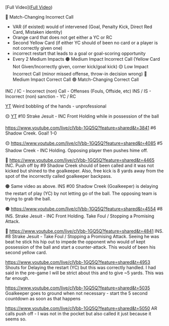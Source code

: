 [Full Video]([Full Video](https://www.youtube.com/live/clVbb-1GQ5Q?feature=shared))

🔴 Match-Changing Incorrect Call 
- VAR (if existed) would of intervened (Goal, Penalty Kick, Direct Red Card, Mistaken identity)
- Orange card that does not get either a YC or RC
- Second Yellow Card (if either YC should of been no card or a player is not correctly given one)
- incorrect restart that leads to a goal or goal-scoring opportunity
- Every 2 Medium Impacts
🟠 Medium Impact Incorrect Call (Yellow Card Not Given/Incorrectly given, corner kick/goal kick)
🟡 Low Impact Incorrect Call (minor missed offense, throw-in decision wrong)
🔵 Medium Impact Correct Call
🟢 Match-Changing Correct Call

INC / IC - Incorrect (non) Call - Offenses (Fouls, Offside, etc)
INS / IS - Incorrect (non) sanction - YC / RC


[YT](https://www.youtube.com/live/clVbb-1GQ5Q?feature=shared&t=3151) Weird bobbling of the hands - unprofessional

🟡 [YT](https://www.youtube.com/live/clVbb-1GQ5Q?feature=shared&t=3439) #10 Strake Jesuit - INC Front Holding while in possession of the ball

https://www.youtube.com/live/clVbb-1GQ5Q?feature=shared&t=3841 #6 Shadow Creek. Goal! 1-0

🟡 https://www.youtube.com/live/clVbb-1GQ5Q?feature=shared&t=4085 #5 Shadow Creek - INC Holding. Opposing player then pushes hime off. 

🔴 https://www.youtube.com/live/clVbb-1GQ5Q?feature=shared&t=4465 INC. Push off by #9 Shadow Creek should of been called and it was not kicked but shined to the goalkeeper. Also, free kick is 8 yards away from the spot of the incorrectly called goalkeeper backpass.

🟠 Same video as above. INS #00 Shadow Creek (Goalkeeper) is delaying the restart of play (YC) by not letting go of the ball. The opposing team is trying to grab the ball. 

🟠 https://www.youtube.com/live/clVbb-1GQ5Q?feature=shared&t=4554 #8 INS. Strake Jesuit - INC Front Holding. Take Foul / Stopping a Promising Attack.

🔴 https://www.youtube.com/live/clVbb-1GQ5Q?feature=shared&t=4841 INS. #8 Strake Jesuit - Take Foul / Stopping a Promising Attack. Seeing he was beat he stick his hip out to impede the opponent who would of kept possession of the ball and start a counter-attack. This would of been his second yellow card. 

https://www.youtube.com/live/clVbb-1GQ5Q?feature=shared&t=4953 Shouts for Delaying the restart (YC) but this was correctly handled. I had said in the pre-game I will be strict about this and to give ~5 yards. This was far enough.

https://www.youtube.com/live/clVbb-1GQ5Q?feature=shared&t=5035 Goalkeeper goes to ground when not necessary - start the 5 second countdown as soon as that happens

https://www.youtube.com/live/clVbb-1GQ5Q?feature=shared&t=5050 AR calls push off - I was not in the pocket but also called it just because it seems so.
